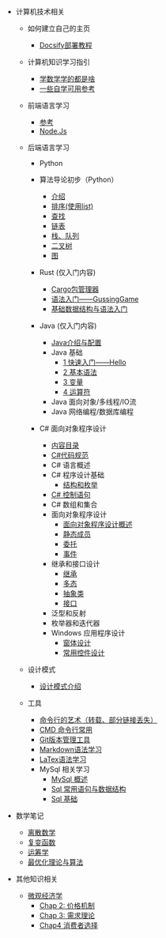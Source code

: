 <!-- _sidebar.md -->


* 计算机技术相关
  * 如何建立自己的主页
    * [Docsify部署教程](/ProjectDocs/cs/docsify-startinit.md)
  * 计算机知识学习指引
    * [学数学学的都是啥](/ProjectDocs/Prattle/LearnCS/Guide_For_Math_Stu.md)
    * [一些自学可用参考](/ProjectDocs/Prattle/LearnCS/Ref_For_CS.md)

  * 前端语言学习
    * [参考](/ProjectDocs/cs/Front-end-Development/Introduction.md)
    * [Node.Js](/ProjectDocs/cs/Front-end-Development/NodeJs-DownloadInit.md)
  
  * 后端语言学习
    * Python

    * 算法导论初步（Python）
      * [介绍](/ProjectDocs/cs/Back-end-Development/AlgorithmTheory-using-python/Introduction.md)
      * [排序(使用list)](/ProjectDocs/cs/Back-end-Development/AlgorithmTheory-using-python/Sort.md)
      * [查找](/ProjectDocs/cs/Back-end-Development/AlgorithmTheory-using-python/Search.md)
      * [链表](/ProjectDocs/cs/Back-end-Development/AlgorithmTheory-using-python/Linkedlist.md)
      * [栈、队列](/ProjectDocs/cs/Back-end-Development/AlgorithmTheory-using-python/Stack_Queue.md)
      * [二叉树](/ProjectDocs/cs/Back-end-Development/AlgorithmTheory-using-python/BinaryTree.md)
      * [图](/ProjectDocs/cs/Back-end-Development/AlgorithmTheory-using-python/graph.md)

    * Rust (仅入门内容)
      * [Cargo包管理器](/ProjectDocs/cs/Back-end-Development/Rust-Learn/cargo.md)
      * [语法入门——GussingGame](/ProjectDocs/cs/Back-end-Development/Rust-Learn/GuessingGame.md)
      * [基础数据结构与语法入门](/ProjectDocs/cs/Back-end-Development/Rust-Learn/rust_basic.md)

    * Java (仅入门内容)
      * [Java介绍与配置](/ProjectDocs/cs/Back-end-Development/Java-Learn/Introduction.md)
      * Java 基础
        * [1 快速入门——Hello](/ProjectDocs/cs/Back-end-Development/Java-Learn/Fast-Start/1HelloWorld.md)
        * [2 基本语法](/ProjectDocs/cs/Back-end-Development/Java-Learn/Fast-Start/2BasicSyntax.md)
        * [3 变量](/ProjectDocs/cs/Back-end-Development/Java-Learn/Fast-Start/3Variable.md)
        * [4 运算符](/ProjectDocs/cs/Back-end-Development/Java-Learn/Fast-Start/4Operator.md)
      * Java 面向对象/多线程/IO流
      * Java 网络编程/数据库编程

    * C# 面向对象程序设计
      * [内容目录](/ProjectDocs/cs/Back-end-Development/Csharp-OOP/file.md)
      * [C#代码规范](/ProjectDocs/cs/Back-end-Development/Csharp-OOP/NameRules.md)
      * C# 语言概述  <!---->
      * C# 程序设计基础  <!---->
        - [结构和枚举](/ProjectDocs/cs/Back-end-Development/Csharp-OOP/2-5-Struct-Enum.md)
      * [C# 控制语句](/ProjectDocs/cs/Back-end-Development/Csharp-OOP/3-Control-Sentence.md) <!---->
      * C# 数组和集合  <!---->
      * 面向对象程序设计  <!---->
        * [面向对象程序设计概述](/ProjectDocs/cs/Back-end-Development/Csharp-OOP/5-1-introduction.md)
        * [静态成员](/ProjectDocs/cs/Back-end-Development/Csharp-OOP/5-6-Static-Member.md)
        * [委托](/ProjectDocs/cs/Back-end-Development/Csharp-OOP/5-12-delegate.md)
        * [事件](/ProjectDocs/cs/Back-end-Development/Csharp-OOP/5-13-event.md)
      * 继承和接口设计  <!---->
        * [继承](/ProjectDocs/cs/Back-end-Development/Csharp-OOP/6-1-Inheritance.md)
        * [多态](/ProjectDocs/cs/Back-end-Development/Csharp-OOP/6-2-Polymorphism.md)
        * [抽象类](/ProjectDocs/cs/Back-end-Development/Csharp-OOP/6-3-Abstract.md)
        * [接口](/ProjectDocs/cs/Back-end-Development/Csharp-OOP/6-4-Connector.md)
      * 泛型和反射  <!---->
      * 枚举器和迭代器  <!---->
      * Windows 应用程序设计  <!---->
        * [窗体设计](/ProjectDocs/cs/Back-end-Development/Csharp-OOP/9-1-Windows-Form-Design.md)
        * [常用控件设计](/ProjectDocs/cs/Back-end-Development/Csharp-OOP/9-2-Control-design.md)


  * 设计模式
    * [设计模式介绍](/ProjectDocs/cs/DesignPattern/init.md)

  * 工具
    * [命令行的艺术（转载、部分链接丢失）](/ProjectDocs/cs/CMD/Command-CMDart.md)
    * [CMD 命令行常用](/ProjectDocs/cs/CMD/Command-CMDusing.md)
    * [Git版本管理工具](/ProjectDocs/cs/Git-Using.md)
    * [Markdown语法学习](/ProjectDocs/cs/Markdown-Using.md)
    * [LaTex语法学习](/ProjectDocs/cs/LaTeX/LaTex-Learning.md)
    * MySql 相关学习
      * [MySql 概述](/ProjectDocs/cs/Sql/MySQL-front.md)
      * [Sql 常用语句与数据结构](/ProjectDocs/cs/Sql/MySQL-statements-and-data-types.md)
      * [Sql 基础](ProjectDocs\cs\Sql\MySQL-SQL-basic.md)

* 数学笔记
  * [离散数学](/ProjectDocs/Mathematic/Discrete-Mathematic-Exam-Review.md)
  * [复变函数](/ProjectDocs/Mathematic/Complex-Function-Exam-Review.md)
  * [运筹学](/ProjectDocs/Mathematic/Operations-Research.md)
  * [最优化理论与算法](/ProjectDocs/Mathematic/Optimization-Calculation-Method.md)

* 其他知识相关
  * [微观经济学](/ProjectDocs/MicroEconomic/file.md)
    * [Chap 2: 价格机制](/ProjectDocs/MicroEconomic/2-PriceMechanism.md)
    * [Chap 3: 需求理论](/ProjectDocs/MicroEconomic/3-TheoryOfElasticity.md)
    * [Chap4 消费者选择](/ProjectDocs/MicroEconomic/4-ConsumerChoice.md)